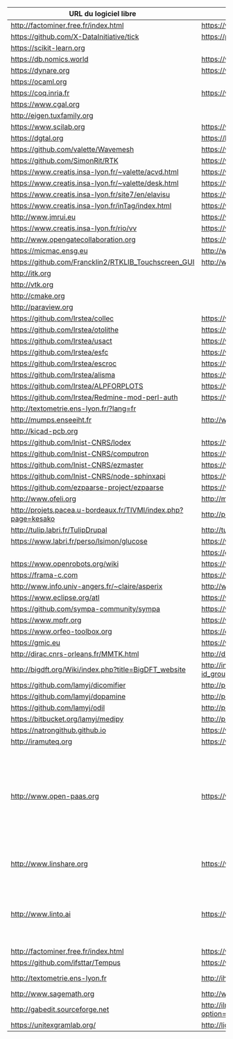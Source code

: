 | URL du logiciel libre                                            | URL du labo contributeur principal                                                  | Contexte                                                                                                                                                                |
|------------------------------------------------------------------|-------------------------------------------------------------------------------------|-------------------------------------------------------------------------------------------------------------------------------------------------------------------------|
| <http://factominer.free.fr/index.html>                           | <https://www.agrocampus-ouest.fr>                                                   |                                                                                                                                                                         |
| <https://github.com/X-DataInitiative/tick>                       | <https://portail.polytechnique.edu/datascience/fr>                                  |                                                                                                                                                                         |
| <https://scikit-learn.org>                                       |                                                                                     |                                                                                                                                                                         |
| <https://db.nomics.world>                                        | <https://www.cepremap.fr>                                                           |                                                                                                                                                                         |
| <https://dynare.org>                                             | <https://www.cepremap.fr>                                                           |                                                                                                                                                                         |
| <https://ocaml.org>                                              |                                                                                     |                                                                                                                                                                         |
| <https://coq.inria.fr>                                           | <https://www.inria.fr>                                                              |                                                                                                                                                                         |
| <https://www.cgal.org>                                           |                                                                                     |                                                                                                                                                                         |
| <http://eigen.tuxfamily.org>                                     |                                                                                     |                                                                                                                                                                         |
| <https://www.scilab.org>                                         | <https://www.inria.fr> (début)                                                      |                                                                                                                                                                         |
| <https://dgtal.org>                                              | <https://liris.cnrs.fr>                                                             |                                                                                                                                                                         |
| <https://github.com/valette/Wavemesh>                            | <https://www.creatis.insa-lyon.fr>                                                  |                                                                                                                                                                         |
| <https://github.com/SimonRit/RTK>                                | <https://www.creatis.insa-lyon.fr>                                                  |                                                                                                                                                                         |
| <https://www.creatis.insa-lyon.fr/~valette/acvd.html>            | <https://www.creatis.insa-lyon.fr>                                                  |                                                                                                                                                                         |
| <https://www.creatis.insa-lyon.fr/~valette/desk.html>            | <https://www.creatis.insa-lyon.fr>                                                  |                                                                                                                                                                         |
| <https://www.creatis.insa-lyon.fr/site7/en/elavisu>              | <https://www.creatis.insa-lyon.fr>                                                  |                                                                                                                                                                         |
| <https://www.creatis.insa-lyon.fr/inTag/index.html>              | <https://www.creatis.insa-lyon.fr>                                                  |                                                                                                                                                                         |
| <http://www.jmrui.eu>                                            | <https://www.creatis.insa-lyon.fr>                                                  |                                                                                                                                                                         |
| <https://www.creatis.insa-lyon.fr/rio/vv>                        | <https://www.creatis.insa-lyon.fr>                                                  |                                                                                                                                                                         |
| <http://www.opengatecollaboration.org>                           | <https://www.creatis.insa-lyon.fr>                                                  |                                                                                                                                                                         |
| <https://micmac.ensg.eu>                                         | <http://www.ensg.eu>                                                                |                                                                                                                                                                         |
| <https://github.com/Francklin2/RTKLIB_Touchscreen_GUI>           | <http://www.ensg.eu>                                                                |                                                                                                                                                                         |
| <http://itk.org>                                                 |                                                                                     |                                                                                                                                                                         |
| <http://vtk.org>                                                 |                                                                                     |                                                                                                                                                                         |
| <http://cmake.org>                                               |                                                                                     |                                                                                                                                                                         |
| <http://paraview.org>                                            |                                                                                     |                                                                                                                                                                         |
| <https://github.com/Irstea/collec>                               | <https://www.irstea.fr>                                                             |                                                                                                                                                                         |
| <https://github.com/Irstea/otolithe>                             | <https://www.irstea.fr>                                                             |                                                                                                                                                                         |
| <https://github.com/Irstea/usact>                                | <https://www.irstea.fr>                                                             |                                                                                                                                                                         |
| <https://github.com/Irstea/esfc>                                 | <https://www.irstea.fr>                                                             |                                                                                                                                                                         |
| <https://github.com/Irstea/escroc>                               | <https://www.irstea.fr>                                                             |                                                                                                                                                                         |
| <https://github.com/Irstea/alisma>                               | <https://www.irstea.fr>                                                             |                                                                                                                                                                         |
| <https://github.com/Irstea/ALPFORPLOTS>                          | <https://www.irstea.fr>                                                             |                                                                                                                                                                         |
| <https://github.com/Irstea/Redmine-mod-perl-auth>                | <https://www.irstea.fr>                                                             |                                                                                                                                                                         |
| <http://textometrie.ens-lyon.fr/?lang=fr>                        |                                                                                     |                                                                                                                                                                         |
| <http://mumps.enseeiht.fr>                                       | <http://www.enseeiht.fr>                                                            |                                                                                                                                                                         |
| <http://kicad-pcb.org>                                           |                                                                                     |                                                                                                                                                                         |
| <https://github.com/Inist-CNRS/lodex>                            | <https://www.inist.fr>                                                              |                                                                                                                                                                         |
| <https://github.com/Inist-CNRS/computron>                        | <https://www.inist.fr>                                                              |                                                                                                                                                                         |
| <https://github.com/Inist-CNRS/ezmaster>                         | <https://www.inist.fr>                                                              |                                                                                                                                                                         |
| <https://github.com/Inist-CNRS/node-sphinxapi>                   | <https://www.inist.fr>                                                              |                                                                                                                                                                         |
| <https://github.com/ezpaarse-project/ezpaarse>                   | <https://www.inist.fr>                                                              |                                                                                                                                                                         |
| <http://www.ofeli.org>                                           | <http://math.univ-bpclermont.fr>                                                    |                                                                                                                                                                         |
| <http://projets.pacea.u-bordeaux.fr/TIVMI/index.php?page=kesako> | <http://projets.pacea.u-bordeaux.fr/TIVMI>                                          |                                                                                                                                                                         |
| <http://tulip.labri.fr/TulipDrupal>                              | <http://tulip.labri.fr>                                                             |                                                                                                                                                                         |
| <https://www.labri.fr/perso/lsimon/glucose>                      | <https://www.labri.fr>                                                              |                                                                                                                                                                         |
|                                                                  | <https://github.com/CNRS-DSI-Dev>                                                   |                                                                                                                                                                         |
| <https://www.openrobots.org/wiki>                                | <https://www.laas.fr>                                                               |                                                                                                                                                                         |
| <https://frama-c.com>                                            | <https://www.inria.fr>, <http://www-list.cea.fr>                                    |                                                                                                                                                                         |
| <http://www.info.univ-angers.fr/~claire/asperix>                 | <http://www.info.univ-angers.fr>                                                    |                                                                                                                                                                         |
| <https://www.eclipse.org/atl>                                    | <https://www.imt-atlantique.fr>                                                     |                                                                                                                                                                         |
| <https://github.com/sympa-community/sympa>                       | <https://www.renater.fr>                                                            |                                                                                                                                                                         |
| <https://www.mpfr.org>                                           | <https://www.inria.fr>                                                              |                                                                                                                                                                         |
| <https://www.orfeo-toolbox.org>                                  | <https://cnes.fr>                                                                   |                                                                                                                                                                         |
| <https://gmic.eu>                                                | <https://www.ensicaen.fr>                                                           |                                                                                                                                                                         |
| <http://dirac.cnrs-orleans.fr/MMTK.html>                         | <http://dirac.cnrs-orleans.fr>                                                      |                                                                                                                                                                         |
| <http://bigdft.org/Wiki/index.php?title=BigDFT_website>          | <http://inac.cea.fr/Phocea/Vie_des_labos/Ast/ast_groupe.php?id_groupe=12>           |                                                                                                                                                                         |
| <https://github.com/lamyj/dicomifier>                            | <http://plateforme.icube.unistra.fr>                                                |                                                                                                                                                                         |
| <https://github.com/lamyj/dopamine>                              | <http://plateforme.icube.unistra.fr>                                                |                                                                                                                                                                         |
| <https://github.com/lamyj/odil>                                  | <http://plateforme.icube.unistra.fr>                                                |                                                                                                                                                                         |
| <https://bitbucket.org/lamyj/medipy>                             | <http://plateforme.icube.unistra.fr>                                                |                                                                                                                                                                         |
| <https://natrongithub.github.io>                                 | <https://www.inria.fr>                                                              |                                                                                                                                                                         |
| <http://iramuteq.org>                                            | <https://www.lerass.com>                                                            |                                                                                                                                                                         |
| <http://www.open-paas.org>                                       | <https://www.lix.polytechnique.fr>                                                  | Pilotage commun d'un PhD sur algorithme de résumé automatique depuis 2016, NLU/NLP<br> <http://www.loria.fr/fr> Equipe Coast depuis 2013 : sécurité, infrastructure P2P |
| <http://www.linshare.org>                                        | <https://www.inserm.fr>                                                             | Co créateur initial en 2007, expressions des features                                                                                                                   |
| <http://www.linto.ai>                                            | <https://www.irit.fr/recherches/SAMOVA/pagelinto.html>                              | Equipe SAMoVA de l'IRIT depuis 2018<br>Traitement de l'acquisition sonore, reconnaissance et traitement du langage                                                      |
| <http://factominer.free.fr/index.html>                           | <https://www.agrocampus-ouest.fr>                                                   |                                                                                                                                                                         |
| <https://github.com/ifsttar/Tempus>                              | <https://www.ifsttar.fr/accueil>                                                    |                                                                                                                                                                         |
| <http://textometrie.ens-lyon.fr>                                 | <http://ihrim.ens-lyon.fr>                                                          | Créateur et développeur                                                                                                                                                 |
| <http://www.sagemath.org>                                        | <http://www.u-psud.fr>, <http://www.lri.fr>                                         |                                                                                                                                                                         |
| <http://gabedit.sourceforge.net>                                 | <http://ilm.univ-lyon1.fr/index.php?option=com_content&view=article&catid=34&id=65> |                                                                                                                                                                         |
| <https://unitexgramlab.org/>                                     | <http://ligm.u-pem.fr/> |                                                                                                                                                                         |
